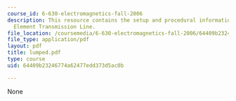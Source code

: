 ```yaml
---
course_id: 6-630-electromagnetics-fall-2006
description: This resource contains the setup and procedural information for Lumped
  Element Transmission Line.
file_location: /coursemedia/6-630-electromagnetics-fall-2006/64409b23246774a62477edd373d5ac0b_lumped.pdf
file_type: application/pdf
layout: pdf
title: lumped.pdf
type: course
uid: 64409b23246774a62477edd373d5ac0b

---
```

None